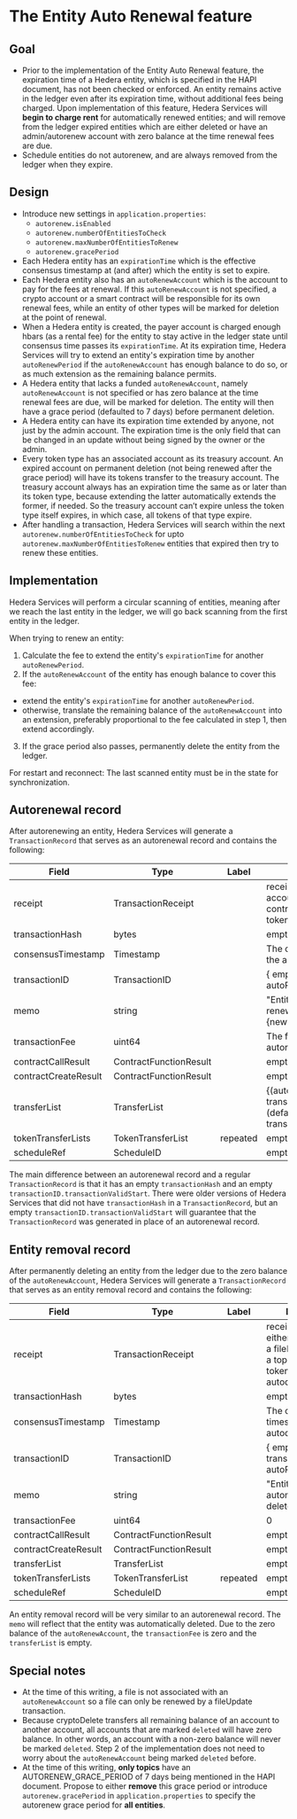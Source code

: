 # The Entity Auto Renewal feature

## Goal
- Prior to the implementation of the Entity Auto Renewal feature, the expiration time of a Hedera entity, which is specified in the HAPI document, has not been checked or enforced. An entity remains active in the ledger even after its expiration time, without additional fees being charged. Upon implementation of this feature, Hedera Services will __begin to charge rent__ for automatically renewed entities; and will remove from the ledger expired entities which are either deleted or have an admin/autorenew account with zero balance at the time renewal fees are due.
- Schedule entities do not autorenew, and are always removed from the ledger when they expire.

## Design
- Introduce new settings in `application.properties`:
  * `autorenew.isEnabled`
  * `autorenew.numberOfEntitiesToCheck`
  * `autorenew.maxNumberOfEntitiesToRenew`
  * `autorenew.gracePeriod`
- Each Hedera entity has an `expirationTime` which is the effective consensus timestamp at (and after) which the entity is set to expire.
- Each Hedera entity also has an `autoRenewAccount` which is the account to pay for the fees at renewal. If this `autoRenewAccount` is not specified, a crypto account or a smart contract will be responsible for its own renewal fees, while an entity of other types will be marked for deletion at the point of renewal.
- When a Hedera entity is created, the payer account is charged enough hbars (as a rental fee) for the entity to stay active in the ledger state until consensus time passes its `expirationTime`. At its expiration time, Hedera Services will try to extend an entity's expiration time by another `autoRenewPeriod` if the `autoRenewAccount` has enough balance to do so, or as much extension as the remaining balance permits.
- A Hedera entity that lacks a funded `autoRenewAccount`, namely `autoRenewAccount` is not specified or has zero balance at the time renewal fees are due, will be marked for deletion. The entity will then have a grace period (defaulted to 7 days) before permanent deletion.
- A Hedera entity can have its expiration time extended by anyone, not just by the admin account. The expiration time is the only field that can be changed in an update without being signed by the owner or the admin.
- Every token type has an associated account as its treasury account. An expired account on permanent deletion (not being renewed after the grace period) will have its tokens transfer to the treasury account. The treasury account always has an expiration time the same as or later than its token type, because extending the latter automatically extends the former, if needed. So the treasury account can’t expire unless the token type itself expires, in which case, all tokens of that type expire.
- After handling a transaction, Hedera Services will search within the next `autorenew.numberOfEntitiesToCheck` for upto `autorenew.maxNumberOfEntitiesToRenew` entities that expired then try to renew these entities.

## Implementation
Hedera Services will perform a circular scanning of entities, meaning after we reach the last entity in the ledger, we will go back scanning from the first entity in the ledger.

When trying to renew an entity:
1. Calculate the fee to extend the entity's `expirationTime` for another `autoRenewPeriod`.
2. If the `autoRenewAccount` of the entity has enough balance to cover this fee:
  - extend the entity's `expirationTime` for another `autoRenewPeriod`.
  - otherwise, translate the remaining balance of the `autoRenewAccount` into an extension, preferably proportional to the fee calculated in step 1, then extend accordingly.
3. If the grace period also passes, permanently delete the entity from the ledger.

For restart and reconnect: The last scanned entity must be in the state for synchronization.

## Autorenewal record
After autorenewing an entity, Hedera Services will generate a `TransactionRecord` that serves as an autorenewal record and contains the following:

| Field | Type | Label | Description |
|---|---|---|---|
| receipt | TransactionReceipt | | receipt will contain either an accountID, a fileID, a contractID, a topicID or a tokenID that got autorenewed |
| transactionHash | bytes | | empty |
| consensusTimestamp | Timestamp | | The consensus timestamp of the autorenewal |
| transactionID | TransactionID | | { empty transactionValidStart, autoRenewAccount } |
| memo | string | | "Entity {ID} was automatically renewed. New expiry: {newExpiry}" |
| transactionFee | uint64 | | The fee charged for the autorenewal of the entity |
| contractCallResult | ContractFunctionResult | | empty |
| contractCreateResult | ContractFunctionResult | | empty |
| transferList | TransferList | | {(autoRenewAccount, -transactionFee), (defaultFeeCollectionAccount, transactionFee)} |
| tokenTransferLists | TokenTransferList | repeated | empty |
| scheduleRef | ScheduleID | | empty |

The main difference between an autorenewal record and a regular `TransactionRecord` is that it has an empty `transactionHash` and an empty `transactionID.transactionValidStart`. There were older versions of Hedera Services that did not have `transactionHash` in a `TransactionRecord`, but an empty `transactionID.transactionValidStart` will guarantee that the `TransactionRecord` was generated in place of an autorenewal record.

## Entity removal record
After permanently deleting an entity from the ledger due to the zero balance of the `autoRenewAccount`, Hedera Services will generate a `TransactionRecord` that serves as an entity removal record and contains the following:

| Field | Type | Label | Description |
|---|---|---|---|
| receipt | TransactionReceipt | | receipt will contain either an accountID, a fileID, a contractID, a topicID or a tokenID that got autodeleted |
| transactionHash | bytes | | empty |
| consensusTimestamp | Timestamp | | The consensus timestamp of the autodeletion |
| transactionID | TransactionID | | { empty transactionValidStart, autoRenewAccount } |
| memo | string | | "Entity {ID} was automatically deleted." |
| transactionFee | uint64 | | 0 |
| contractCallResult | ContractFunctionResult | | empty |
| contractCreateResult | ContractFunctionResult | | empty |
| transferList | TransferList | | empty |
| tokenTransferLists | TokenTransferList | repeated | empty |
| scheduleRef | ScheduleID | | empty |

An entity removal record will be very similar to an autorenewal record. The `memo` will reflect that the entity was automatically deleted. Due to the zero balance of the `autoRenewAccount`, the `transactionFee` is zero and the `transferList` is empty.

## Special notes
- At the time of this writing, a file is not associated with an `autoRenewAccount` so a file can only be renewed by a fileUpdate transaction.
- Because cryptoDelete transfers all remaining balance of an account to another account, all accounts that are marked `deleted` will have zero balance. In other words, an account with a non-zero balance will never be marked `deleted`. Step 2 of the implementation does not need to worry about the `autoRenewAccount` being marked `deleted` before.
- At the time of this writing, __only topics__ have an AUTORENEW_GRACE_PERIOD of 7 days being mentioned in the HAPI document. Propose to either __remove__ this grace period or introduce `autorenew.gracePeriod` in `application.properties` to specify the autorenew grace period for __all entities__.
